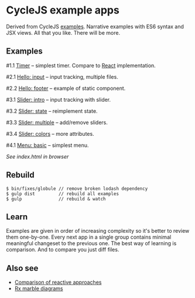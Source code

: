 # CycleJS example apps

Derived from CycleJS [examples](https://github.com/staltz/cycle/tree/master/examples/).
Narrative examples with ES6 syntax and JSX views. All that you like.
There will be more.

## Examples

\#1.1 [Timer](https://github.com/ivan-kleshnin/cyclejs-examples/tree/master/static/1.1-timer) – simplest timer. Compare to [React](http://tutorialzine.com/2014/07/5-practical-examples-for-learning-facebooks-react-framework/) implementation.

\#2.1 [Hello: input](https://github.com/ivan-kleshnin/cyclejs-examples/tree/master/static/2.1-hello-input) – input tracking, multiple files.

\#2.2 [Hello: footer](https://github.com/ivan-kleshnin/cyclejs-examples/tree/master/static/2.1-hello-footer) – example of static component.

\#3.1 [Slider: intro](https://github.com/ivan-kleshnin/cyclejs-examples/tree/master/static/3.1-slider-intro) – input tracking with slider.

\#3.2 [Slider: state](https://github.com/ivan-kleshnin/cyclejs-examples/tree/master/static/3.2-slider-state) – reimplement state.

\#3.3 [Slider: multiple](https://github.com/ivan-kleshnin/cyclejs-examples/tree/master/static/3.3-slider-multiple) – add/remove sliders.

\#3.4 [Slider: colors](https://github.com/ivan-kleshnin/cyclejs-examples/tree/master/static/3.4-slider-colors) – more attributes.

\#4.1 [Menu: basic](https://github.com/ivan-kleshnin/cyclejs-examples/tree/master/static/4.1-menu-basic) – simplest menu.

*See index.html in browser*

## Rebuild

```
$ bin/fixes/globule // remove broken lodash dependency
$ gulp dist         // rebuild all examples
$ gulp              // rebuild & watch
```

## Learn

Examples are given in order of increasing complexity so it's better to review them one-by-one.
Every next app in a single group contains minimal meaningful changeset to the previous one.
The best way of learning is comparison. And to compare you just diff files.

## Also see

* [Comparison of reactive approaches](https://github.com/Paqmind/reactive)
* [Rx marble diagrams](http://rxmarbles.com)